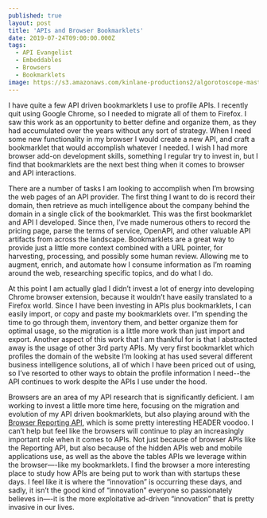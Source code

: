 ```yaml
---
published: true
layout: post
title: 'APIs and Browser Bookmarklets'
date: 2019-07-24T09:00:00.000Z
tags:
  - API Evangelist
  - Embeddables
  - Browsers
  - Bookmarklets
image: https://s3.amazonaws.com/kinlane-productions2/algorotoscope-master/gears-4882162452-fa3126b38d-b-blue-circuit.jpg
---
```


I have quite a few API driven bookmarklets I use to profile APIs. I recently quit using Google Chrome, so I needed to migrate all of them to Firefox. I saw this work as an opportunity to better define and organize them, as they had accumulated over the years without any sort of strategy. When I need some new functionality in my browser I would create a new API, and craft a bookmarklet that would accomplish whatever I needed. I wish I had more browser add-on development skills, something I regular try to invest in, but I find that bookmarklets are the next best thing when it comes to browser and API interactions.

There are a number of tasks I am looking to accomplish when I’m browsing the web pages of an API provider. The first thing I want to do is record their domain, then retrieve as much intelligence about the company behind the domain in a single click of the bookmarklet. This was the first bookmarklet and API I developed. Since then, I’ve made numerous others to record the pricing page, parse the terms of service, OpenAPI, and other valuable API artifacts from across the landscape. Bookmarklets are a great way to provide just a little more context combined with a URL pointer, for harvesting, processing, and possibly some human review. Allowing me to augment, enrich, and automate how I consume information as I’m roaming around the web, researching specific topics, and do what I do.

At this point I am actually glad I didn’t invest a lot of energy into developing Chrome browser extension, because it wouldn’t have easily translated to a Firefox world. Since I have been investing in APIs plus bookmarklets, I can easily import, or copy and paste my bookmarklets over. I”m spending the time to go through them, inventory them, and better organize them for optimal usage, so the migration is a little more work than just import and export. Another aspect of this work that I am thankful for is that I abstracted away is the usage of other 3rd party APIs. My very first bookmarklet which profiles the domain of the website I’m looking at has used several different business intelligence solutions, all of which I have been priced out of using, so I’ve resorted to other ways to obtain the profile information I need--the API continues to work despite the APIs I use under the hood.

Browsers are an area of my API research that is significantly deficient. I am working to invest a little more time here, focusing on the migration and evolution of my API driven bookmarklets, but also playing around with the <a href="https://developer.mozilla.org/en-US/docs/Web/API/Reporting_API">Browser Reporting API</a>, which is some pretty interesting HEADER voodoo. I can’t help but feel like the browsers will continue to play an increasingly important role when it comes to APIs. Not just because of browser APIs like the Reporting API, but also because of the hidden APIs web and mobile applications use, as well as the above the tables APIs we leverage within the browser—-like my bookmarklets. I find the browser a more interesting place to study how APIs are being put to work than with startups these days. I feel like it is where the “innovation” is occurring these days, and sadly, it isn’t the good kind of “innovation” everyone so passionately believes in—-it is the more exploitative ad-driven “innovation” that is pretty invasive in our lives.

